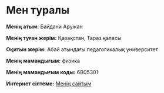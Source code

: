 <!DOCTYPE html>
<html lang="kk">
<head>
    <meta charset="UTF-8">
    <meta name="viewport" content="width=device-width, initial-scale=1.0">
    <title>Байдани Аружан туралы</title>
</head> <meta name="google-site-verification" content="dqIhKWA-HZUpfQwtKqz7TtTTCRLlWS6Sm0s6boPVeYg" />
<body>
    <h1>Мен туралы</h1>
    <p><strong>Менің атым:</strong> Байдани Аружан</p>
    <p><strong>Менің туған жерім:</strong> Қазақстан, Тараз қаласы</p>
    <p><strong>Оқитын жерім:</strong> Абай атындағы педагогикалық университет</p>
    <p><strong>Менің мамандығым:</strong> физика</p>
    <p><strong>Менің мамандығым коды:</strong> 6В05301</p>
    <p><strong>Интернет сілтеме:</strong> <a href="https://aruzhanbaidani.wixsite.com/aruzhan" target="_blank">Менің сайтым</a></p>
</body>
</html>
